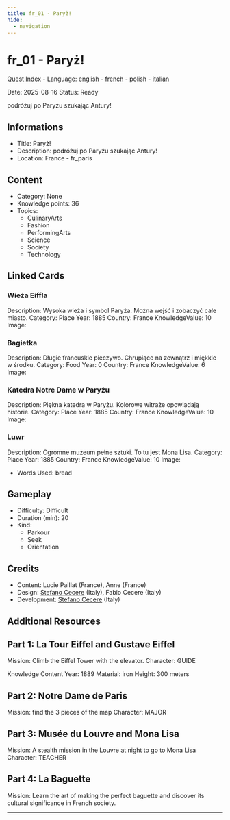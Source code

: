 ```yaml
---
title: fr_01 - Paryż!
hide:
  - navigation
---
```


# fr_01 - Paryż!
[Quest Index](./index.pl.md) - Language: [english](./fr_01.md) - [french](./fr_01.fr.md) - polish - [italian](./fr_01.it.md)

Date: 2025-08-16
Status: Ready

podróżuj po Paryżu szukając Antury!

## Informations

- Title: Paryż!
- Description: podróżuj po Paryżu szukając Antury!
- Location: France - fr_paris
## Content
- Category: None
- Knowledge points: 36
- Topics:
  - CulinaryArts
  - Fashion
  - PerformingArts
  - Science
  - Society
  - Technology

## Linked Cards
### Wieża Eiffla
Description: Wysoka wieża i symbol Paryża. Można wejść i zobaczyć całe miasto.
Category: Place
Year: 1885
Country: France
KnowledgeValue: 10
Image: 

### Bagietka
Description: Długie francuskie pieczywo. Chrupiące na zewnątrz i miękkie w środku.
Category: Food
Year: 0
Country: France
KnowledgeValue: 6
Image: 

### Katedra Notre Dame w Paryżu
Description: Piękna katedra w Paryżu. Kolorowe witraże opowiadają historie.
Category: Place
Year: 1885
Country: France
KnowledgeValue: 10
Image: 

### Luwr
Description: Ogromne muzeum pełne sztuki. To tu jest Mona Lisa.
Category: Place
Year: 1885
Country: France
KnowledgeValue: 10
Image: 

- Words Used: bread
## Gameplay
- Difficulty: Difficult
- Duration (min): 20
- Kind:
  - Parkour
  - Seek
  - Orientation
## Credits
- Content: Lucie Paillat (France), Anne (France)
- Design: [Stefano Cecere](https://stefanocecere.com) (Italy), Fabio Cecere (Italy)
- Development: [Stefano Cecere](https://stefanocecere.com) (Italy)

## Additional Resources


## Part 1: La Tour Eiffel and Gustave Eiffel
Mission: Climb the Eiffel Tower with the elevator.
Character: GUIDE

Knowledge Content
Year: 1889
Material: iron
Height: 300 meters

## Part 2: Notre Dame de Paris
Mission: find the 3 pieces of the map
Character: MAJOR

## Part 3: Musée du Louvre and Mona Lisa
Mission: A stealth mission in the Louvre at night to go to Mona Lisa
Character: TEACHER

## Part 4: La Baguette
Mission: Learn the art of making the perfect baguette and discover its cultural significance in French society.


---

